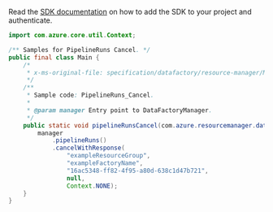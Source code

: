 Read the [SDK documentation](https://github.com/Azure/azure-sdk-for-java/blob/azure-resourcemanager-datafactory_1.0.0-beta.15/sdk/datafactory/azure-resourcemanager-datafactory/README.md) on how to add the SDK to your project and authenticate.

```java
import com.azure.core.util.Context;

/** Samples for PipelineRuns Cancel. */
public final class Main {
    /*
     * x-ms-original-file: specification/datafactory/resource-manager/Microsoft.DataFactory/stable/2018-06-01/examples/PipelineRuns_Cancel.json
     */
    /**
     * Sample code: PipelineRuns_Cancel.
     *
     * @param manager Entry point to DataFactoryManager.
     */
    public static void pipelineRunsCancel(com.azure.resourcemanager.datafactory.DataFactoryManager manager) {
        manager
            .pipelineRuns()
            .cancelWithResponse(
                "exampleResourceGroup",
                "exampleFactoryName",
                "16ac5348-ff82-4f95-a80d-638c1d47b721",
                null,
                Context.NONE);
    }
}
```
